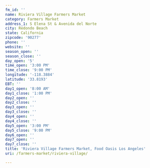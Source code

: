 ```yaml
---
fm_id: ''
name: Riviera Village Farmers Market
category: Farmers Market
address_1: S Elena St & Avenida del Norte
city: Redondo Beach
state: California
zipcode: '90277'
phone: ''
website: ''
season_open: ''
season_close: ''
day_open: '5'
time_open: '3:00 PM'
time_close: '9:00 PM'
longitude: '-118.3884'
latitude: '33.8193'
EBT: ''
day1_open: '8:00 AM'
day1_close: '1:00 PM'
day2_open: ''
day2_close: ''
day3_open: ''
day3_close: ''
day4_open: ''
day4_close: ''
day5_open: '3:00 PM'
day5_close: '9:00 PM'
day6_open: ''
day7_open: ''
day7_close: ''
title: 'Riviera Village Farmers Market, Food Oasis Los Angeles'
uri: /farmers-market/riviera-village/

---
```

